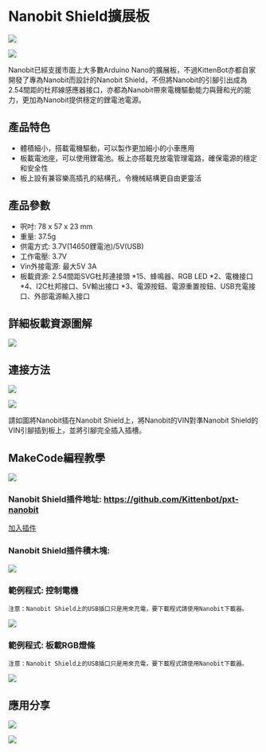 # Nanobit Shield擴展板

![](./images/5.png)

![](./images/6.png)

Nanobit已經支援市面上大多數Arduino Nano的擴展板，不過KittenBot亦都自家開發了專為Nanobit而設計的Nanobit Shield，不但將Nanobit的引腳引出成為2.54間距的杜邦線感應器接口，亦都為Nanobit帶來電機驅動能力與聲和光的能力，更加為Nanobit提供穩定的鋰電池電源。

## 產品特色

- 體積細小，搭載電機驅動，可以製作更加細小的小車應用
- 板載電池座，可以使用鋰電池。板上亦搭載充放電管理電路，確保電源的穩定和安全性
- 板上設有兼容樂高插孔的結構孔，令機械結構更自由更靈活

## 產品參數

- 呎吋: 78  x 57 x 23 mm
- 重量: 37.5g
- 供電方式: 3.7V(14650鋰電池)/5V(USB)
- 工作電壓: 3.7V
- Vin外接電源: 最大5V 3A
- 板載資源: 2.54間距SVG杜邦連接頭 *15、蜂鳴器、RGB LED *2、電機接口 *4、I2C杜邦接口、5V輸出接口 *3、電源按鈕、電源重置按鈕、USB充電接口、外部電源輸入接口

## 詳細板載資源圖解

![](./images/7.png)

## 連接方法

![](./images/11.png)

![](./images/12.jpg)

請如圖將Nanobit插在Nanobit Shield上，將Nanobit的VIN對準Nanobit Shield的VIN引腳插到板上，並將引腳完全插入插槽。

## MakeCode編程教學

![](../functional_module/PWmodules/images/mcbanner.png)

### Nanobit Shield插件地址: https://github.com/Kittenbot/pxt-nanobit

[加入插件](../Makecode/powerBrickMC.md)

### Nanobit Shield插件積木塊:

![](./images/8.png)

### 範例程式: 控制電機

    注意：Nanobit Shield上的USB插口只是用來充電，要下載程式請使用Nanobit下載器。

![](./images/9.png)

### 範例程式: 板載RGB燈條

    注意：Nanobit Shield上的USB插口只是用來充電，要下載程式請使用Nanobit下載器。

![](./images/10.png)

## 應用分享

![](./images/car1.jpg)

![](./images/car2.jpg)